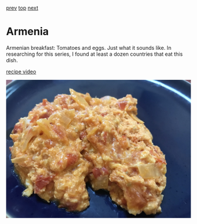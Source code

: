 [prev](argentina.md)
[top](../index.md)
[next](australia.md)
# Armenia

Armenian breakfast: Tomatoes and eggs. Just what it sounds like. In
researching for this series, I found at least a dozen countries that
eat this dish.

[recipe video](https://youtu.be/652SKFwByfc)

![tomato/egg scrambel](images/armenia.jpeg)